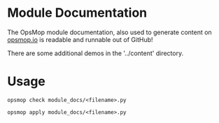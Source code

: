 Module Documentation
====================

The OpsMop module documentation, also used to generate content on [opsmop.io](http://opsmop.io) is readable and runnable out of GitHub!

There are some additional demos in the '../content' directory.

Usage
=====

    opsmop check module_docs/<filename>.py

    opsmop apply module_docs/<filename>.py


